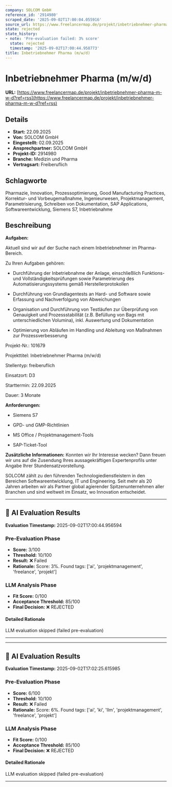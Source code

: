```yaml
---
company: SOLCOM GmbH
reference_id: '2914980'
scraped_date: '2025-09-02T17:00:04.055916'
source_url: https://www.freelancermap.de/projekt/inbetriebnehmer-pharma-m-w-d?ref=rss
state: rejected
state_history:
- note: 'Pre-evaluation failed: 3% score'
  state: rejected
  timestamp: '2025-09-02T17:00:44.958773'
title: Inbetriebnehmer Pharma (m/w/d)
---
```



# Inbetriebnehmer Pharma (m/w/d)
**URL:** [https://www.freelancermap.de/projekt/inbetriebnehmer-pharma-m-w-d?ref=rss](https://www.freelancermap.de/projekt/inbetriebnehmer-pharma-m-w-d?ref=rss)
## Details
- **Start:** 22.09.2025
- **Von:** SOLCOM GmbH
- **Eingestellt:** 02.09.2025
- **Ansprechpartner:** SOLCOM GmbH
- **Projekt-ID:** 2914980
- **Branche:** Medizin und Pharma
- **Vertragsart:** Freiberuflich

## Schlagworte
Pharmazie, Innovation, Prozessoptimierung, Good Manufacturing Practices, Korrektur- und Vorbeugemaßnahme, Ingenieurwesen, Projektmanagement, Parametrisierung, Schreiben von Dokumentation, SAP Applications, Softwareentwicklung, Siemens S7, Inbetriebnahme

## Beschreibung
**Aufgaben:**

Aktuell sind wir auf der Suche nach einem Inbetriebnehmer im Pharma-Bereich.

Zu Ihren Aufgaben gehören:

+ Durchführung der Inbetriebnahme der Anlage, einschließlich Funktions- und Vollständigkeitsprüfungen sowie Parametrierung des Automatisierungssystems gemäß Herstellerprotokollen

+ Durchführung von Grundlagentests an Hard- und Software sowie Erfassung und Nachverfolgung von Abweichungen

+ Organisation und Durchführung von Testläufen zur Überprüfung von Genauigkeit und Prozessstabilität (z.B. Befüllung von Bags mit unterschiedlichen Volumina), inkl. Auswertung und Dokumentation

+ Optimierung von Abläufen im Handling und Ableitung von Maßnahmen zur Prozessverbesserung

Projekt-Nr.:
101679

Projekttitel:
Inbetriebnehmer Pharma (m/w/d)

Stellentyp:
freiberuflich

Einsatzort:
D3

Starttermin:
22.09.2025

Dauer:
3 Monate

**Anforderungen:**

+ Siemens S7

+ GPD- und GMP-Richtlinien

+ MS Office / Projektmanagement-Tools

+ SAP-Ticket-Tool

**Zusätzliche Informationen:**
Konnten wir Ihr Interesse wecken? Dann freuen wir uns auf die Zusendung Ihres aussagekräftigen Expertenprofils unter Angabe Ihrer Stundensatzvorstellung.

SOLCOM zählt zu den führenden Technologiedienstleistern in den Bereichen Softwareentwicklung, IT und Engineering. Seit mehr als 20 Jahren arbeiten wir als Partner global agierender Spitzenunternehmen aller Branchen und sind weltweit im Einsatz, wo Innovation entscheidet.

---

## 🤖 AI Evaluation Results

**Evaluation Timestamp:** 2025-09-02T17:00:44.956594

### Pre-Evaluation Phase
- **Score:** 3/100
- **Threshold:** 10/100
- **Result:** ❌ Failed
- **Rationale:** Score: 3%. Found tags: ['ai', 'projektmanagement', 'freelance', 'projekt']

### LLM Analysis Phase
- **Fit Score:** 0/100
- **Acceptance Threshold:** 85/100
- **Final Decision:** ❌ REJECTED

#### Detailed Rationale
LLM evaluation skipped (failed pre-evaluation)

---


---

## 🤖 AI Evaluation Results

**Evaluation Timestamp:** 2025-09-02T17:02:25.615985

### Pre-Evaluation Phase
- **Score:** 6/100
- **Threshold:** 10/100
- **Result:** ❌ Failed
- **Rationale:** Score: 6%. Found tags: ['ai', 'ki', 'llm', 'projektmanagement', 'freelance', 'projekt']

### LLM Analysis Phase
- **Fit Score:** 0/100
- **Acceptance Threshold:** 85/100
- **Final Decision:** ❌ REJECTED

#### Detailed Rationale
LLM evaluation skipped (failed pre-evaluation)

---
